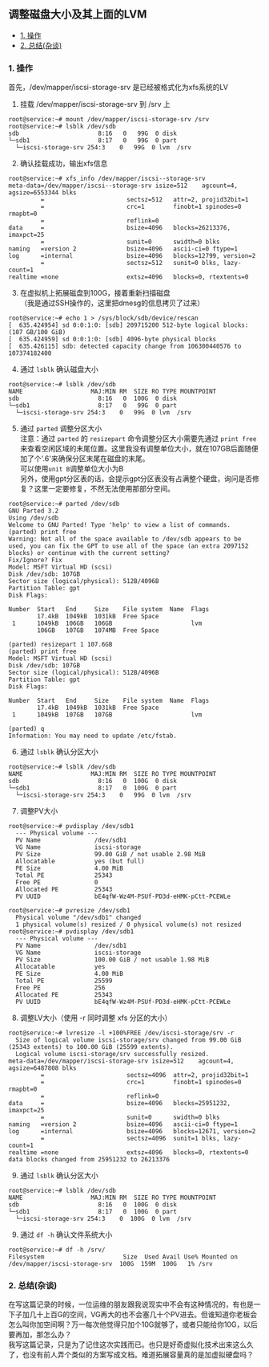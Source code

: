 ## 调整磁盘大小及其上面的LVM <!-- omit in toc -->

- [1. 操作](#1-操作)
- [2. 总结(杂谈)](#2-总结杂谈)

### 1. 操作
首先，/dev/mapper/iscsi-storage-srv 是已经被格式化为xfs系统的LV  
1. 挂载 /dev/mapper/iscsi-storage-srv 到 /srv 上  
``` shell
root@service:~# mount /dev/mapper/iscsi-storage-srv /srv
root@service:~# lsblk /dev/sdb
sdb                      8:16   0   99G  0 disk 
└─sdb1                   8:17   0   99G  0 part 
  └─iscsi-storage-srv 254:3    0   99G  0 lvm  /srv
```
2. 确认挂载成功，输出xfs信息
``` shell
root@service:~# xfs_info /dev/mapper/iscsi--storage-srv 
meta-data=/dev/mapper/iscsi--storage-srv isize=512    agcount=4, agsize=6553344 blks
         =                       sectsz=512   attr=2, projid32bit=1
         =                       crc=1        finobt=1 spinodes=0 rmapbt=0
         =                       reflink=0
data     =                       bsize=4096   blocks=26213376, imaxpct=25
         =                       sunit=0      swidth=0 blks
naming   =version 2              bsize=4096   ascii-ci=0 ftype=1
log      =internal               bsize=4096   blocks=12799, version=2
         =                       sectsz=512   sunit=0 blks, lazy-count=1
realtime =none                   extsz=4096   blocks=0, rtextents=0
```
3. 在虚拟机上拓展磁盘到100G，接着重新扫描磁盘  
（我是通过SSH操作的，这里把dmesg的信息拷贝了过来）
``` shell
root@service:~# echo 1 > /sys/block/sdb/device/rescan 
[  635.424954] sd 0:0:1:0: [sdb] 209715200 512-byte logical blocks: (107 GB/100 GiB)
[  635.424959] sd 0:0:1:0: [sdb] 4096-byte physical blocks
[  635.426115] sdb: detected capacity change from 106300440576 to 107374182400
```
4. 通过 `lsblk` 确认磁盘大小
``` shell
root@service:~# lsblk /dev/sdb
NAME                   MAJ:MIN RM  SIZE RO TYPE MOUNTPOINT
sdb                      8:16   0  100G  0 disk 
└─sdb1                   8:17   0   99G  0 part 
  └─iscsi-storage-srv 254:3    0   99G  0 lvm  /srv
```
5. 通过 `parted` 调整分区大小  
   注意：通过 `parted` 的 `resizepart` 命令调整分区大小需要先通过 `print free` 来查看空闲区域的末尾位置。这里我没有调整单位大小，就在107GB后面随便加了个'.6'来确保分区末尾在磁盘的末尾。  
   可以使用`unit B`调整单位大小为B  
   另外，使用gpt分区表的话，会提示gpt分区表没有占满整个硬盘，询问是否修复？这里一定要修复，不然无法使用那部分空间。
``` shell
root@service:~# parted /dev/sdb
GNU Parted 3.2
Using /dev/sdb
Welcome to GNU Parted! Type 'help' to view a list of commands.
(parted) print free                                                       
Warning: Not all of the space available to /dev/sdb appears to be used, you can fix the GPT to use all of the space (an extra 2097152 blocks) or continue with the current setting? 
Fix/Ignore? Fix                                                           
Model: MSFT Virtual HD (scsi)
Disk /dev/sdb: 107GB
Sector size (logical/physical): 512B/4096B
Partition Table: gpt
Disk Flags: 

Number  Start   End     Size    File system  Name  Flags
        17.4kB  1049kB  1031kB  Free Space
 1      1049kB  106GB   106GB                      lvm
        106GB   107GB   1074MB  Free Space

(parted) resizepart 1 107.6GB                                             
(parted) print free
Model: MSFT Virtual HD (scsi)
Disk /dev/sdb: 107GB
Sector size (logical/physical): 512B/4096B
Partition Table: gpt
Disk Flags: 

Number  Start   End     Size    File system  Name  Flags
        17.4kB  1049kB  1031kB  Free Space
 1      1049kB  107GB   107GB                      lvm

(parted) q                                                                
Information: You may need to update /etc/fstab.
```
6. 通过 `lsblk` 确认分区大小
``` shell
root@service:~# lsblk /dev/sdb                                                     
NAME                   MAJ:MIN RM  SIZE RO TYPE MOUNTPOINT
sdb                      8:16   0  100G  0 disk 
└─sdb1                   8:17   0  100G  0 part 
  └─iscsi-storage-srv 254:3    0   99G  0 lvm  /srv
```
7. 调整PV大小
``` shell
root@service:~# pvdisplay /dev/sdb1
  --- Physical volume ---
  PV Name               /dev/sdb1
  VG Name               iscsi-storage
  PV Size               99.00 GiB / not usable 2.98 MiB
  Allocatable           yes (but full)
  PE Size               4.00 MiB
  Total PE              25343
  Free PE               0
  Allocated PE          25343
  PV UUID               bE4qfW-Wz4M-PSUf-PD3d-eHMK-pCtt-PCEWLe
   
root@service:~# pvresize /dev/sdb1
  Physical volume "/dev/sdb1" changed
  1 physical volume(s) resized / 0 physical volume(s) not resized
root@service:~# pvdisplay /dev/sdb1
  --- Physical volume ---
  PV Name               /dev/sdb1
  VG Name               iscsi-storage
  PV Size               100.00 GiB / not usable 1.98 MiB
  Allocatable           yes 
  PE Size               4.00 MiB
  Total PE              25599
  Free PE               256
  Allocated PE          25343
  PV UUID               bE4qfW-Wz4M-PSUf-PD3d-eHMK-pCtt-PCEWLe
```
8. 调整LV大小（使用 -r 同时调整 xfs 分区的大小）
``` shell
root@service:~# lvresize -l +100%FREE /dev/iscsi-storage/srv -r
  Size of logical volume iscsi-storage/srv changed from 99.00 GiB (25343 extents) to 100.00 GiB (25599 extents).
  Logical volume iscsi-storage/srv successfully resized.
meta-data=/dev/mapper/iscsi-storage-srv isize=512    agcount=4, agsize=6487808 blks
         =                       sectsz=4096  attr=2, projid32bit=1
         =                       crc=1        finobt=1 spinodes=0 rmapbt=0
         =                       reflink=0
data     =                       bsize=4096   blocks=25951232, imaxpct=25
         =                       sunit=0      swidth=0 blks
naming   =version 2              bsize=4096   ascii-ci=0 ftype=1
log      =internal               bsize=4096   blocks=12671, version=2
         =                       sectsz=4096  sunit=1 blks, lazy-count=1
realtime =none                   extsz=4096   blocks=0, rtextents=0
data blocks changed from 25951232 to 26213376
```
9. 通过 `lsblk` 确认分区大小
``` shell
root@service:~# lsblk /dev/sdb
NAME                   MAJ:MIN RM  SIZE RO TYPE MOUNTPOINT
sdb                      8:16   0  100G  0 disk 
└─sdb1                   8:17   0  100G  0 part 
  └─iscsi-storage-srv 254:3    0  100G  0 lvm  /srv
```
9. 通过 `df -h` 确认文件系统大小
``` shell
root@service:~# df -h /srv/
Filesystem                      Size  Used Avail Use% Mounted on
/dev/mapper/iscsi-storage-srv  100G  159M  100G   1% /srv
```
### 2. 总结(杂谈)
在写这篇记录的时候，一位运维的朋友跟我说现实中不会有这种情况的，有也是一下子加几十上百G的空间，VG再大的也不会塞几十个PV进去。但谁知道你老板会怎么叫你加空间啊？万一每次他觉得只加个10G就够了，或者只能给你10G，以后要再加，那怎么办？  
我写这篇记录，只是为了记住这次实践而已。也只是好奇虚拟化技术出来这么久了，也没有前人弄个类似的方案写成文档。难道拓展容量真的是加虚拟硬盘吗？